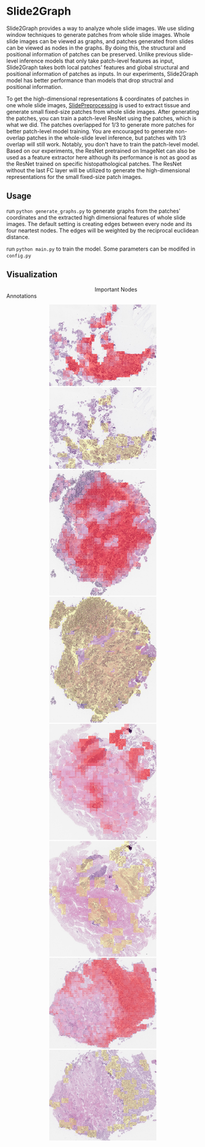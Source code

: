 # Slide2Graph
Slide2Graph provides a way to analyze whole slide images. We use sliding window techniques to generate patches from whole slide images. Whole slide images can be viewed as graphs, and patches generated from slides can be viewed as nodes in the graphs. By doing this, the structural and positional information of patches can be preserved. Unlike previous slide-level inference models that only take patch-level features as input, Slide2Graph takes both local patches' features and global structural and positional information of patches as inputs. In our experiments, Slide2Graph model has better performance than models that drop structral and positional information.

To get the high-dimensional representations & coordinates of patches in one whole slide images, [SlidePreprocessing](https://github.com/BMIRDS/SlidePreprocessing) is used to extract tissue and generate small fixed-size patches from whole slide images. After generating the patches, you can train a patch-level ResNet using the patches, which is what we did. The patches overlapped for 1/3 to generate more patches for better patch-level model training. You are encouraged to generate non-overlap patches in the whole-slide level inference, but patches with 1/3 overlap will still work. Notably, you don't have to train the patch-level model. Based on our experiments, the ResNet pretrained on ImageNet can also be used as a feature extractor here although its performance is not as good as the ResNet trained on specific histopathological patches.
The ResNet without the last FC layer will be utilized to generate the high-dimensional representations for the small fixed-size patch images. 


## Usage
run `python generate_graphs.py` to generate graphs from the patches' coordinates and the extracted high dimensional features of whole slide images. The default setting is creating edges between every node and its four neartest nodes. The edges will be weighted by the reciprocal euclidean distance.

run `python main.py` to train the model. Some parameters can be modifed in `config.py`


## Visualization
&ensp;&ensp;&ensp;&ensp;&ensp;&ensp;&ensp;&ensp;&ensp;&ensp;&ensp;&ensp;&ensp;&ensp;&ensp;&ensp;&ensp;&ensp;&ensp;&ensp;&ensp;&ensp;&ensp;&ensp;&ensp;&ensp;&ensp;&ensp;&ensp;&ensp;&ensp;&ensp;&ensp;Important Nodes  &ensp;&ensp;&ensp;&ensp;&ensp;&ensp;&ensp;&ensp;&ensp;&ensp;&ensp;&ensp;&ensp;&ensp;&ensp;&ensp;&ensp;&ensp;&ensp;&ensp;&ensp;&ensp; Annotations 
<div align=center><img width="280" src="IMG/figure1_r.jpg" alt="Important Nodes"> <img width="280" src="IMG/figure1_label.jpg" alt="Annotations"></div>
<div align=center><img width="280" src="IMG/figure2_r.jpg" alt="Important Nodes"> <img width="280" src="IMG/figure2_label.jpg" alt="Annotations"></div>
<div align=center><img width="280" src="IMG/figure3_r.jpg" alt="Important Nodes"> <img width="280" src="IMG/figure3_label.jpg" alt="Annotations"></div>
<div align=center><img width="280" src="IMG/figure4_r.jpg" alt="Important Nodes"> <img width="280" src="IMG/figure4_label.jpg" alt="Annotations"></div>

